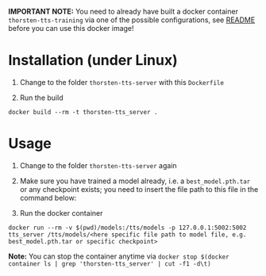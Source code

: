 **IMPORTANT NOTE:** You need to already have built a docker container `thorsten-tts-training` via one of the possible configurations, see [README](https://github.com/repodiac/tit-for-tat/tree/master/thorsten-TTS/README.md) before you can use this docker image!

# Installation (under Linux)

1. Change to the folder `thorsten-tts-server` with this `Dockerfile`

2. Run the build

```
docker build --rm -t thorsten-tts_server .
```

# Usage

1. Change to the folder `thorsten-tts-server` again

2. Make sure you have trained a model already, i.e. a `best_model.pth.tar` or any checkpoint exists; you need to insert the file path to this file in the command below:

3. Run the docker container

```
docker run --rm -v $(pwd)/models:/tts/models -p 127.0.0.1:5002:5002 tts_server /tts/models/<here specific file path to model file, e.g. best_model.pth.tar or specific checkpoint>
```

**Note:** You can stop the container anytime via `docker stop $(docker container ls | grep 'thorsten-tts_server' | cut -f1 -d\t)`

